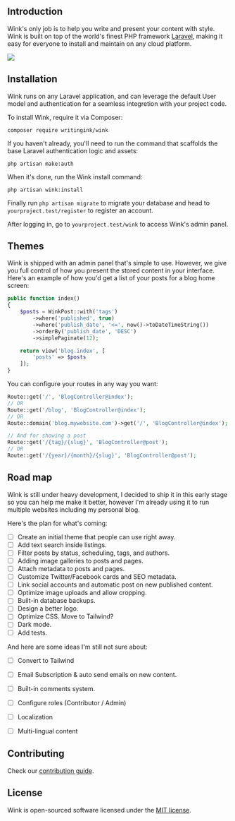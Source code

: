 ## Introduction

Wink's only job is to help you write and present your content with style. Wink is built on top of the world's finest PHP framework [Laravel](https://laravel.com), making it easy for everyone to install and maintain on any cloud platform.

<img src="https://themsaid.com/storage/wink/images/PaKOXK0bck5IrbVohbC6zQGxZr4CG31enOUt5n80.png">

## Installation

Wink runs on any Laravel application, and can leverage the default User model and authentication for a seamless integretion with your project code.

To install Wink, require it via Composer:

```
composer require writingink/wink
```

If you haven't already, you'll need to run the command that scaffolds the base Laravel authentication logic and assets:

```
php artisan make:auth
```

When it's done, run the Wink install command:

```
php artisan wink:install
```

Finally run `php artisan migrate` to migrate your database and head to `yourproject.test/register` to register an account.

After logging in, go to `yourproject.test/wink` to access Wink's admin panel.

## Themes

Wink is shipped with an admin panel that's simple to use. However, we give you full control of how you present the stored content in your interface. Here's an example of how you'd get a list of your posts for a blog home screen:

```php
public function index()
{
    $posts = WinkPost::with('tags')
        ->where('published', true)
        ->where('publish_date', '<=', now()->toDateTimeString())
        ->orderBy('publish_date', 'DESC')
        ->simplePaginate(12);

    return view('blog.index', [
        'posts' => $posts
    ]);
}
```

You can configure your routes in any way you want:

```php
Route::get('/', 'BlogController@index');
// OR
Route::get('/blog', 'BlogController@index');
// OR
Route::domain('blog.mywebsite.com')->get('/', 'BlogController@index');

// And for showing a post
Route::get('/{tag}/{slug}', 'BlogController@post');
// OR
Route::get('/{year}/{month}/{slug}', 'BlogController@post');
```

## Road map

Wink is still under heavy development, I decided to ship it in this early stage so you can help me make it better, however I'm already using it to run multiple websites including my personal blog.

Here's the plan for what's coming:

- [ ] Create an initial theme that people can use right away.
- [ ] Add text search inside listings.
- [ ] Filter posts by status, scheduling, tags, and authors.
- [ ] Adding image galleries to posts and pages.
- [ ] Attach metadata to posts and pages.
- [ ] Customize Twitter/Facebook cards and SEO metadata.
- [ ] Link social accounts and automatic post on new published content.
- [ ] Optimize image uploads and allow cropping.
- [ ] Built-in database backups.
- [ ] Design a better logo.
- [ ] Optimize CSS. Move to Tailwind?
- [ ] Dark mode.
- [ ] Add tests.

And here are some ideas I'm still not sure about:

- [ ] Convert to Tailwind
- [ ] Email Subscription & auto send emails on new content.
- [ ] Built-in comments system.
- [ ] Configure roles (Contributor / Admin)
- [ ] Localization
- [ ] Multi-lingual content


## Contributing

Check our [contribution guide](CONTRIBUTING.md).

## License

Wink is open-sourced software licensed under the [MIT license](https://opensource.org/licenses/MIT).

